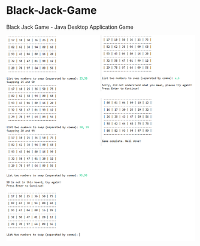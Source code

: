 # Black-Jack-Game
Black Jack Game - Java Desktop Application Game

![alt image](https://github.com/alimohamed8919/Swapping-Game/blob/master/swapinggame.png)
